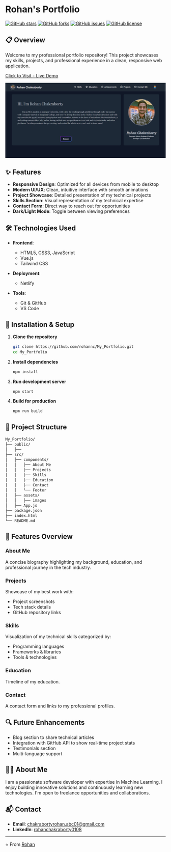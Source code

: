 # Rohan's Portfolio

[![GitHub stars](https://img.shields.io/github/stars/rohannc/My_Portfolio?style=social)](https://github.com/rohannc/My_Portfolio/stargazers)
[![GitHub forks](https://img.shields.io/github/forks/rohannc/My_Portfolio?style=social)](https://github.com/rohannc/My_Portfolio/network/members)
[![GitHub issues](https://img.shields.io/github/issues/rohannc/My_Portfolio)](https://github.com/rohannc/My_Portfolio/issues)
[![GitHub license](https://img.shields.io/github/license/rohannc/My_Portfolio)](https://github.com/rohannc/My_Portfolio/blob/main/LICENSE)

## 📋 Overview

Welcome to my professional portfolio repository! This project showcases my skills, projects, and professional experience in a clean, responsive web application.

[Click to Visit - Live Demo](https://rohann.xyz) <!-- Add your deployed site URL when available -->

![Portfolio Preview](src/assets/portfolio-preview.jpg) <!-- Create and add a preview image of your site -->

## ✨ Features

- **Responsive Design**: Optimized for all devices from mobile to desktop
- **Modern UI/UX**: Clean, intuitive interface with smooth animations
- **Project Showcase**: Detailed presentation of my technical projects
- **Skills Section**: Visual representation of my technical expertise
- **Contact Form**: Direct way to reach out for opportunities
- **Dark/Light Mode**: Toggle between viewing preferences

## 🛠️ Technologies Used

- **Frontend**:
  - HTML5, CSS3, JavaScript
  - Vue.js
  - Tailwind CSS

- **Deployment**:
  - Netlify

- **Tools**:
  - Git & GitHub
  - VS Code

## 🚀 Installation & Setup

1. **Clone the repository**
   ```bash
   git clone https://github.com/rohannc/My_Portfolio.git
   cd My_Portfolio
   ```

2. **Install dependencies**
   ```bash
   npm install
   ```

3. **Run development server**
   ```bash
   npm start
   ```

4. **Build for production**
   ```bash
   npm run build
   ```

## 📂 Project Structure

```
My_Portfolio/
├── public/
│   ├──
├── src/
│   ├── components/
│   │   ├── About Me
│   │   ├── Projects
│   │   ├── Skills
│   │   ├── Education
│   │   ├── Contact
│   │   └── Footer
│   ├── assets/
│   │   ├── images
│   ├── App.js
├── package.json
├── index.html
└── README.md
```

## 📱 Features Overview

### About Me
A concise biography highlighting my background, education, and professional journey in the tech industry.

### Projects
Showcase of my best work with:
- Project screenshots
- Tech stack details
- GitHub repository links

### Skills
Visualization of my technical skills categorized by:
- Programming languages
- Frameworks & libraries
- Tools & technologies

### Education
Timeline of my education.

### Contact
A contact form and links to my professional profiles.

## 🔍 Future Enhancements

- Blog section to share technical articles
- Integration with GitHub API to show real-time project stats
- Testimonials section
- Multi-language support

## 👨‍💻 About Me

I am a passionate software developer with expertise in Machine Learning. I enjoy building innovative solutions and continuously learning new technologies. I'm open to freelance opportunities and collaborations.

## 📬 Contact

- **Email**: [chakrabortyrohan.abc01@gmail.com](mailto:chakrabortyrohan.abc01@gmail.com)
- **LinkedIn**: [rohanchakraborty0108](https://www.linkedin.com/in/rohanchakraborty0108/)

---

⭐️ From [Rohan](https://github.com/rohannc)
